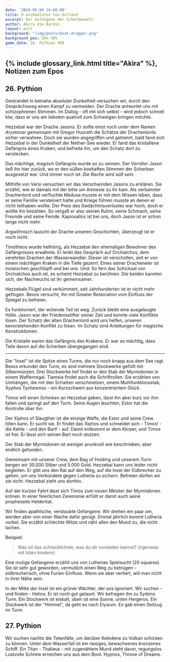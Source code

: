 ```yaml
---
date: '2024-05-04 14:00:00'
title: O aichmálotos tou Outland
excerpt: Der Gefangene der Scherbenwelt
author: Akira die Bardin
layout: post
background: "/img/posts/boat-dragger.png"
background_pos: 50% 38%
game_date: 26. Pythion 499
---
```


## {% include glossary_link.html title="Akira" %}, Notizen zum Epos

## 26. Pythion

Gestrandet in beinahe absoluter Dunkelheit versuchen wir, durch den Gesprächsweg einen Kampf zu vermeiden. Der Drache antwortet uns mit schizophrenen Stimmen. Im Dialog - oft mit sich selbst - wird jedoch schnell klar, dass er uns am liebsten qualvoll zum Schweigen bringen möchte.

Hezzebal war der Drache Jasons. Er sollte einst noch unter dem Namen _Arystonar_ gemeinsam mit Gregor Huorath die Schätze der Drachenlords sicher verwahren. Doch sie wurden angegriffen und getrennt, bald fand sich Hezzebal in der Dunkelheit der Nether-See wieder. Er fand das kristallene Gefängnis eines Kraken, und befreite ihn, um den Schatz dort zu verstecken.

Das mächtige, magisch Gefängnis wurde so zu seinem. Der _Verräter_ Jason ließ ihn hier zurück, wo er den süßen boshaften Stimmen der Scherben ausgesetzt war. Und immer noch ist. _Die Rache wird süß sein._

Mithilfe von Versi versuchen wir das Verschwinden Jasons zu erklären. Sie erzählt, wie er damals mit der bitte um Amnesie zu ihr kam. Als verbannter Drachenlord und verfluchte Medusa musste er mit dem Wissen leben, dass er seine Familie versteinert hatte und Kriege führen musste an denen er nicht teilhaben wollte. Der Preis des Gedächtnisverlustes war hoch, doch er wollte ihn bezahlen. So vergaß er also seinen Ruhm, seine Schmach, seine Freunde und seine Feinde. Kapiosallos ist bei uns, doch Jason ist er schon lange nicht mehr.

Argwöhnisch lauscht der Drache unseren Geschichten, überzeugt ist er noch nicht.

Timótheos wurde hellhörig, als Hezzebal den ehemaligen Bewohner des Gefängnisses erwähnte. Er lenkt das Gespräch auf Orchialchos, dem verehrten Drachen der Wasserwandler. Dieser ist verschollen, seit er von einem mächtigen Kraken in die Tiefe gezerrt. Eines seiner Dracheneier ist inzwischen geschlüpft und bei uns. Und: So fern das Schicksal von Orchialchos auch ist, es scheint Hezzebal zu berühren. Die beiden kannten sich, der Nachwuchs ist ihr gemeinsamer.

Hezzebals Flügel sind verkümmert, seit Jahrhunderten ist er nicht mehr geflogen.
Bexos versucht, ihn mit Greater Restoration vom Einfluss der Spiegel zu befreien.

Es funktioniert, der wütende Teil ist weg. Zurück bleibt eine ausgelaugte Hülle.
Jason war der Friedensstifter seiner Zeit und konnte viele Konflikte lösen. Der Schatz der alten Drachenlord wird uns helfen, unseren bevorstehenden Konflikt zu lösen. Im Schatz sind Anleitungen für magische Konstruktionen.

Die Kristalle waren das Gefängnis des Krakens. Er war so mächtig, dass Teile davon auf die Scherben übergegangen sind.

---

Die "Insel" ist die Spitze eines Turms, die nur noch knapp aus dem See ragt. 
Bexos erkundet den Turm, es sind mehrere Stockwerke gefüllt mit Silbermünzen. Drei Stockwerke tief findet er den Stab der Myrmidonen in einem Waffenregal. Tiameia findet auch die Schriftrollen. Sie erzählen von Umhängen, die mit den Schatten verschmelzen, einem Multifunktionsstab, Xyphos Tychesmos - ein Kurzschwert aus konzentriertem Glück.

Timos will einen Schinken an Hezzebal geben, lässt ihn aber kurz vor ihm fallen und springt auf den Turm. Seine Augen leuchten, Estor hat die Kontrolle über ihn.

Der Xiphos of Slaugther ist die einzige Waffe, die Estor und seine Crew töten kann. Er sucht sie. Er findet das Xiphos und schneidet sich - Timos! - die Kehle - und den Bart! - auf. Damit entkommt er dem Körper, und Timos ist frei. Er lässt sich seinen Bart noch stutzen.

Der Stab der Myrmidonen ist weniger prunkvoll wie beschrieben, aber endlich gefunden.

Gemeinsam mit unserer Crew, dem Bag of Holding und unserem Turm bergen wir 30.000 Silber und 5.000 Gold. Hezzebal kann uns leider nicht begleiten. Er gibt uns den Rat auf den Weg, auf die Insel der Eidbrecher zu gehen, um uns Verbündete gegen Lutheria zu sichern. Befreien dürfen wir sie nicht. Hezzebal zieht uns dorthin.

Auf der kurzen Fahrt lässt sich Timos zum neuen Meister der Myrmidonen krönen. In einer feierlichen Zeremonie erfüllt er damit auch seine prophezeite Heldentat.

Wir finden apathische, verstaubte Gefangene. Wir drehen ein paar um, werden aber von einer Wache dafür gerügt. Einmal jährlich kommt Lutheria vorbei. Sie erzählt schlechte Witze und näht allen den Mund zu, die nicht lachen.

Beispiel:
> Was ist das schrecklichste, was du dir vorstellen kannst?
> (irgenwas mit toten kindern)

Eine mutige Gefangene erzählt uns von Lutherias Spielsucht (20 squares). Sie ist sehr gut geworden, vermutlich einen Weg zu betrügen - eidbrecherisch, ohne Furien-Einfluss. Wenn sie aber verliert, will man nicht in ihrer Nähe sein.

In der Mitte der Insel ist ein grüner Wächter, der uns ignoriert. Wir suchen - und finden - Helios. Er ist noch gut gelaunt. Wir befragen ihn zu Sydons Turm. Ein Stockwerk ist eiskalt, oben ist eine Sonne, unten Hergeros. Ein Stockwerk ist der "Himmel", da geht es nach Elysium. Es gab einen Seilzug im Turm.

## 27. Pythion

Wir suchen nachts die Totenfälle, um darüber Keledene zu Volkan schicken zu können.
Unter dem Wasserfall ist ein riesiges, bewachsenes bronzenes Schiff. Ein Titan - Thalieus - mit zugenähtem Mund steht davor, regungslos. Lustvolle Schreie erreichen uns aus dem Boot. Hypnos, Throne of Dreams.
